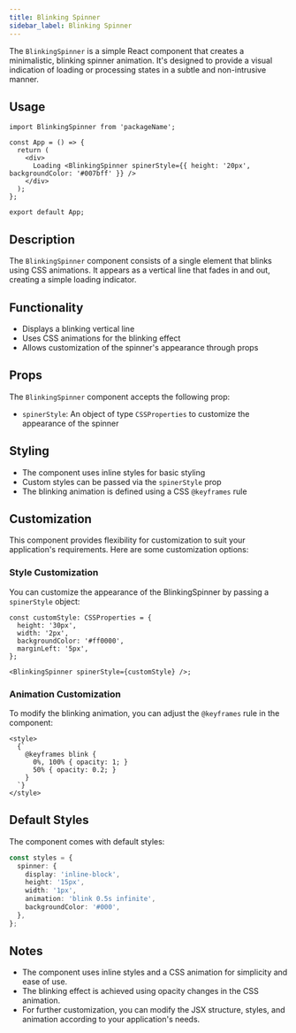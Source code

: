 ```yaml
---
title: Blinking Spinner
sidebar_label: Blinking Spinner
---
```


<head>
  <title> Create New Molecule </title>
  <meta name="description" content="your meta content goes here" />
</head>

The `BlinkingSpinner` is a simple React component that creates a minimalistic, blinking spinner animation. It's designed to provide a visual indication of loading or processing states in a subtle and non-intrusive manner.

## Usage

```tsx
import BlinkingSpinner from 'packageName';

const App = () => {
  return (
    <div>
      Loading <BlinkingSpinner spinerStyle={{ height: '20px', backgroundColor: '#007bff' }} />
    </div>
  );
};

export default App;
```

## Description

The `BlinkingSpinner` component consists of a single element that blinks using CSS animations. It appears as a vertical line that fades in and out, creating a simple loading indicator.

## Functionality

- Displays a blinking vertical line
- Uses CSS animations for the blinking effect
- Allows customization of the spinner's appearance through props

## Props

The `BlinkingSpinner` component accepts the following prop:

- `spinerStyle`: An object of type `CSSProperties` to customize the appearance of the spinner

## Styling

- The component uses inline styles for basic styling
- Custom styles can be passed via the `spinerStyle` prop
- The blinking animation is defined using a CSS `@keyframes` rule

## Customization

This component provides flexibility for customization to suit your application's requirements. Here are some customization options:

### Style Customization

You can customize the appearance of the BlinkingSpinner by passing a `spinerStyle` object:

```tsx
const customStyle: CSSProperties = {
  height: '30px',
  width: '2px',
  backgroundColor: '#ff0000',
  marginLeft: '5px',
};

<BlinkingSpinner spinerStyle={customStyle} />;
```

### Animation Customization

To modify the blinking animation, you can adjust the `@keyframes` rule in the component:

```tsx
<style>
  {`
    @keyframes blink {
      0%, 100% { opacity: 1; }
      50% { opacity: 0.2; }
    }
  `}
</style>
```

## Default Styles

The component comes with default styles:

```typescript
const styles = {
  spinner: {
    display: 'inline-block',
    height: '15px',
    width: '1px',
    animation: 'blink 0.5s infinite',
    backgroundColor: '#000',
  },
};
```

## Notes

- The component uses inline styles and a CSS animation for simplicity and ease of use.
- The blinking effect is achieved using opacity changes in the CSS animation.
- For further customization, you can modify the JSX structure, styles, and animation according to your application's needs.

